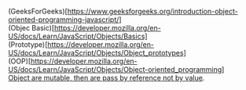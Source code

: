 (GeeksForGeeks)[https://www.geeksforgeeks.org/introduction-object-oriented-programming-javascript/]  
(Objec Basic)[https://developer.mozilla.org/en-US/docs/Learn/JavaScript/Objects/Basics]  
(Prototype)[https://developer.mozilla.org/en-US/docs/Learn/JavaScript/Objects/Object_prototypes]  
(OOP)[https://developer.mozilla.org/en-US/docs/Learn/JavaScript/Objects/Object-oriented_programming]   
[Object are mutable, then are pass by reference not by value](https://github.com/SazinSamin/Samin_Reading_Room/blob/main/Javascript/Good_Practice/1116_passbyValue_&_passbyReference.cpp).   
